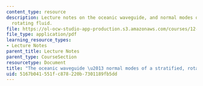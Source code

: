 ```yaml
---
content_type: resource
description: Lecture notes on the oceanic waveguide, and normal modes of a stratified,
  rotating fluid.
file: https://ol-ocw-studio-app-production.s3.amazonaws.com/courses/12-802-wave-motion-in-the-ocean-and-the-atmosphere-spring-2008/5167b041551fc878220b7301189fb5dd_MIT12_802S08_lec09.pdf
file_type: application/pdf
learning_resource_types:
- Lecture Notes
parent_title: Lecture Notes
parent_type: CourseSection
resourcetype: Document
title: "The oceanic waveguide \u2013 normal modes of a stratified, rotating fluid "
uid: 5167b041-551f-c878-220b-7301189fb5dd
---
```

